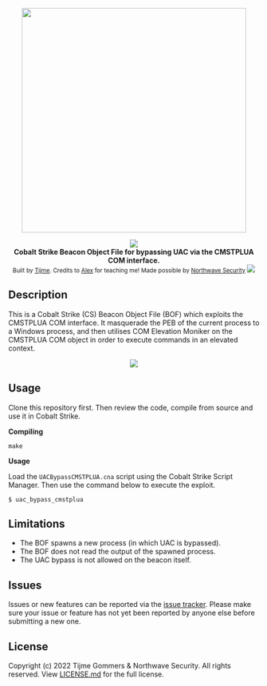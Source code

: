 <p align="center">
    <img src="https://raw.githubusercontent.com/tijme/uac-bypass-cmstplua/master/.github/logo.png" width="450"/>
</p>
<p align="center">
    <a href="https://github.com/tijme/uac-bypass-cmstplua/blob/master/LICENSE.md"><img src="https://raw.finnwea.com/shield/?firstText=Source&secondText=Licensed" /></a>
    <br/>
    <b>Cobalt Strike Beacon Object File for bypassing UAC via the CMSTPLUA COM interface.</b>
    <br/>
    <sup>Built by <a href="https://www.linkedin.com/in/tijme/">Tijme</a>. Credits to <a href="https://github.com/lldre">Alex</a> for teaching me! Made possible by <a href="https://northwave-security.com/">Northwave Security</a> <img src="https://raw.githubusercontent.com/tijme/uac-bypass-cmstplua/master/.github/northwave.png"/></sup>
    <br/>
</p>

## Description

This is a Cobalt Strike (CS) Beacon Object File (BOF) which exploits the CMSTPLUA COM interface. It masquerade the PEB of the current process to a Windows process, and then utilises COM Elevation Moniker on the CMSTPLUA COM object in order to execute commands in an elevated context.

<p align="center">
    <img src="https://raw.githubusercontent.com/tijme/uac-bypass-cmstplua/master/.github/output.png" />
</p>

## Usage

Clone this repository first. Then review the code, compile from source and use it in Cobalt Strike.

**Compiling**

	make

**Usage**

Load the `UACBypassCMSTPLUA.cna` script using the Cobalt Strike Script Manager. Then use the command below to execute the exploit.

    $ uac_bypass_cmstplua

## Limitations

* The BOF spawns a new process (in which UAC is bypassed).
* The BOF does not read the output of the spawned process.
* The UAC bypass is not allowed on the beacon itself.

## Issues

Issues or new features can be reported via the [issue tracker](https://github.com/tijme/uac-bypass-cmstplua/issues). Please make sure your issue or feature has not yet been reported by anyone else before submitting a new one.

## License

Copyright (c) 2022 Tijme Gommers & Northwave Security. All rights reserved. View [LICENSE.md](https://github.com/tijme/uac-bypass-cmstplua/blob/master/LICENSE.md) for the full license.